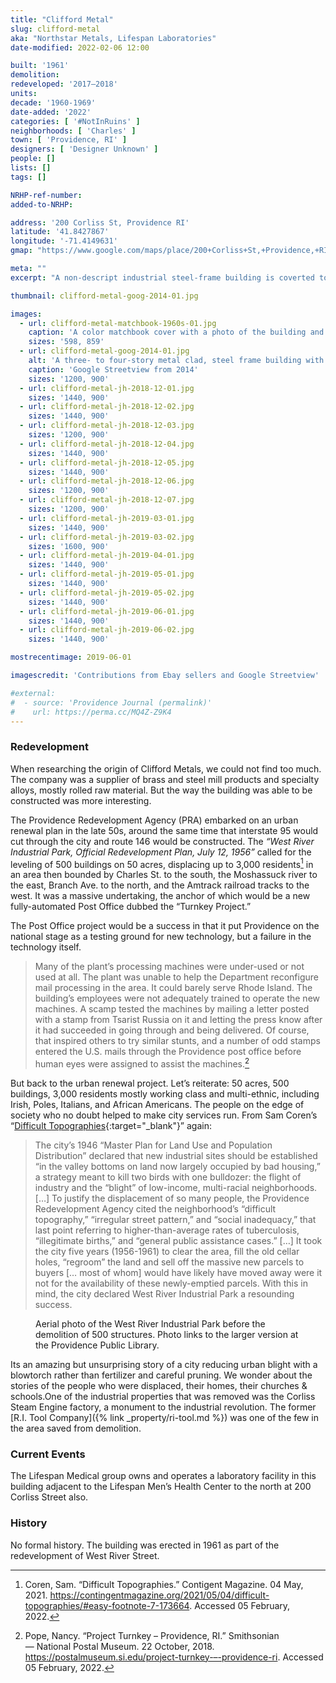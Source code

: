 ```yaml
---
title: "Clifford Metal"
slug: clifford-metal
aka: "Northstar Metals, Lifespan Laboratories"
date-modified: 2022-02-06 12:00

built: '1961'
demolition:
redeveloped: '2017–2018'
units:
decade: '1960-1969'
date-added: '2022'
categories: [ '#NotInRuins' ]
neighborhoods: [ 'Charles' ]
town: [ 'Providence, RI' ]
designers: [ 'Designer Unknown' ]
people: []
lists: []
tags: []

NRHP-ref-number:
added-to-NRHP:

address: '200 Corliss St, Providence RI'
latitude: '41.8427867'
longitude: '-71.4149631'
gmap: "https://www.google.com/maps/place/200+Corliss+St,+Providence,+RI+02904/@41.8427867,-71.4149631,17z/data=!3m1!4b1!4m5!3m4!1s0x89e444e3e6807fa7:0xf67c6eb47625c8e6!8m2!3d41.8427867!4d-71.4127744"

meta: ""
excerpt: "A non-descript industrial steel-frame building is coverted to medical laboratory space"

thumbnail: clifford-metal-goog-2014-01.jpg

images:
  - url: clifford-metal-matchbook-1960s-01.jpg
    caption: 'A color matchbook cover with a photo of the building and “Clifford Metals” in big letters, along with the address 200 Corliss Street.'
    sizes: '598, 859'
  - url: clifford-metal-goog-2014-01.jpg
    alt: 'A three- to four-story metal clad, steel frame building with a one-story set of brick-clad delivery loading bays to the north. The main building has since been clad in panels with a portion of brick and numerous new window openings.'
    caption: 'Google Streetview from 2014'
    sizes: '1200, 900'
  - url: clifford-metal-jh-2018-12-01.jpg
    sizes: '1440, 900'
  - url: clifford-metal-jh-2018-12-02.jpg
    sizes: '1440, 900'
  - url: clifford-metal-jh-2018-12-03.jpg
    sizes: '1200, 900'
  - url: clifford-metal-jh-2018-12-04.jpg
    sizes: '1440, 900'
  - url: clifford-metal-jh-2018-12-05.jpg
    sizes: '1440, 900'
  - url: clifford-metal-jh-2018-12-06.jpg
    sizes: '1200, 900'
  - url: clifford-metal-jh-2018-12-07.jpg
    sizes: '1200, 900'
  - url: clifford-metal-jh-2019-03-01.jpg
    sizes: '1440, 900'
  - url: clifford-metal-jh-2019-03-02.jpg
    sizes: '1600, 900'
  - url: clifford-metal-jh-2019-04-01.jpg
    sizes: '1440, 900'
  - url: clifford-metal-jh-2019-05-01.jpg
    sizes: '1440, 900'
  - url: clifford-metal-jh-2019-05-02.jpg
    sizes: '1440, 900'
  - url: clifford-metal-jh-2019-06-01.jpg
    sizes: '1440, 900'
  - url: clifford-metal-jh-2019-06-02.jpg
    sizes: '1440, 900'

mostrecentimage: 2019-06-01

imagescredit: 'Contributions from Ebay sellers and Google Streetview'

#external:
#  - source: 'Providence Journal (permalink)'
#    url: https://perma.cc/MQ4Z-Z9K4
---
```


### Redevelopment

When researching the origin of Clifford Metals, we could not find too much. The company was a supplier of brass and steel mill products and specialty alloys, mostly rolled raw material. But the way the building was able to be constructed was more interesting. 

The Providence Redevelopment Agency (<span class="abbr">PRA</span>) embarked on an urban renewal plan in the late 50s, around the same time that interstate 95 would cut through the city and route 146 would be constructed. The _“West River Industrial Park, Official Redevelopment Plan, July 12, 1956”_ called for the leveling of 500 buildings on 50 acres, displacing up to 3,000 residents[^1] in an area then bounded by Charles St. to the south, the Moshassuck river to the east, Branch Ave. to the north, and the Amtrack railroad tracks to the west. It was a massive undertaking, the anchor of which would be a new fully-automated Post Office dubbed the “Turnkey Project.”

[^1]: Coren, Sam. “Difficult Topographies.” Contigent Magazine. 04 May, 2021. https://contingentmagazine.org/2021/05/04/difficult-topographies/#easy-footnote-7-173664. Accessed 05 February, 2022.

The Post Office project would be a success in that it put Providence on the national stage as a testing ground for new technology, but a failure in the technology itself. 

> Many of the plant’s processing machines were under-used or not used at all. The plant was unable to help the Department reconfigure mail processing in the area. It could barely serve Rhode Island. The building’s employees were not adequately trained to operate the new machines. A scamp tested the machines by mailing a letter posted with a stamp from Tsarist Russia on it and letting the press know after it had succeeded in going through and being delivered. Of course, that inspired others to try similar stunts, and a number of odd stamps entered the U.S. mails through the Providence post office before human eyes were assigned to assist the machines.[^2]

[^2]: Pope, Nancy. “Project Turnkey – Providence, RI.” Smithsonian — National Postal Museum. 22 October, 2018. https://postalmuseum.si.edu/project-turnkey-–-providence-ri. Accessed 05 February, 2022.

But back to the urban renewal project. Let’s reiterate: 50 acres, 500 buildings, 3,000 residents mostly working class and multi-ethnic, including Irish, Poles, Italians, and African Americans. The people on the edge of society who no doubt helped to make city services run. From Sam Coren’s “[Difficult Topographies](//contingentmagazine.org/2021/05/04/difficult-topographies/#easy-footnote-7-173664){:target="_blank"}” again:

> The city’s 1946 “Master Plan for Land Use and Population Distribution” declared that new industrial sites should be established “in the valley bottoms on land now largely occupied by bad housing,” a strategy meant to kill two birds with one bulldozer: the flight of industry and the “blight” of low-income, multi-racial neighborhoods. […] To justify the displacement of so many people, the Providence Redevelopment Agency cited the neighborhood’s “difficult topography,” “irregular street pattern,” and “social inadequacy,” that last point referring to higher-than-average rates of tuberculosis, “illegitimate births,” and “general public assistance cases.” […] It took the city five years (1956-1961) to clear the area, fill the old cellar holes, “regroom” the land and sell off the massive new parcels to buyers [… most of whom] would have likely have moved away were it not for the availability of these newly-emptied parcels. With this in mind, the city declared West River Industrial Park a resounding success.

<figure class="u__img">
  <a href="https://provlibdigital.org/islandora/object/islandora%3A26598">
    <img src="{{ site.propimg_path }}{{ page.slug }}/West-River-Street-before-Post-Office.jpg" alt="" />
  </a>
  <figcaption>Aerial photo of the West River Industrial Park before the demolition of 500 structures. Photo links to the larger version at the Providence Public Library.</figcaption>
</figure>

Its an amazing but unsurprising story of a city reducing urban blight with a blowtorch rather than fertilizer and careful pruning. We wonder about the stories of the people who were displaced, their homes, their churches & schools.One of the industrial properties that was removed was the Corliss Steam Engine factory, a monument to the industrial revolution. The former [R.I. Tool Company]({% link _property/ri-tool.md %}) was one of the few in the area saved from demolition. 


### Current Events

The Lifespan Medical group owns and operates a laboratory facility in this building adjacent to the Lifespan Men’s Health Center to the north at 200 Corliss Street also. 


### History

No formal history. The building was erected in 1961 as part of the redevelopment of West River Street. 
